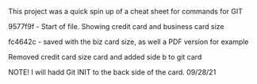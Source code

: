 This project was a quick spin up of a cheat sheet for commands for GIT

9577f9f - Start of file.  Showing credit card and business card size

fc4642c - saved with the biz card size, as well a PDF version for example

Removed credit card size card and added side b to git card


NOTE!  I will hadd Git INIT to the back side of the card.  09/28/21
